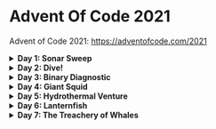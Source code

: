 # Advent Of Code 2021
Advent of Code 2021: https://adventofcode.com/2021

<details>
<summary><b>Day 1: Sonar Sweep</b></summary>
<p>
From a list of numbers (depths), count how many depths are greater than the previous depth.

```
199 (N/A - no previous measurement)
200 (increased)
208 (increased)
210 (increased)
200 (decreased)
207 (increased)
240 (increased)
269 (increased)
260 (decreased)
263 (increased)
```

### Part 1:
Count how many increases in depth there are. 

### Part 2:
Take the sum of every three consecutive depths and then count the increases in the sums.
</p>
</details>



<details>
<summary><b>Day 2: Dive!</b></summary>
<p>
From a list of directions and amounts (course), calculate the
depth and distance traveled.

```
forward 5
down 5
forward 8
up 3
down 8
forward 2
```

### Part 1:
Calculate the product of the final depth and distance.

### Part 2:
Calculate depth by using an aiming factor based on distance.
Calculate the product of the final depth and distance.
</p>
</details>



<details>
<summary><b>Day 3: Binary Diagnostic</b></summary>
<p>
From a list of binary numbers, perform some operations
to determine most common and least common bits at index.
These are used to create two new binary numbers.

```
00100
11110
10110
10111
10101
01111
00111
11100
10000
11001
00010
01010
```

### Part 1:
Construct a binary number based on the most common bit at 
index for each number in the list.
Construct a binary number based on the least common bit at 
index for each number in the list. (opposite of previous number)

FInd the product of those two numbers.

### Part 2:
This time you find the most common bit at index for a copy of the list of numbers, but remove any number that does not have that bit at that index. And the least common bit at index for a copy of the original list and
remove any numbers that do not have that bit at that index.

Keep doing that for the modified list until one number remains.

Get the product of the two final numbers.

</p>
</details>



<details>
<summary><b>Day 4: Giant Squid</b></summary>
<p>
Play BINGO!
From list of balls chosen, and a set of many bingo boards,
find the bingo boards that are winners.

```
7,4,9,5,11,17,23,2,0,14,21,24,10,16,13,6,15,25,12,22,18,20,8,19,3,26,1

22 13 17 11  0
 8  2 23  4 24
21  9 14 16  7
 6 10  3 18  5
 1 12 20 15 19

 3 15  0  2 22
 9 18 13 17  5
19  8  7 25 23
20 11 10 24  4
14 21 16 12  6

14 21 17 24  4
10 16 15  9 19
18  8 23 26 20
22 11 13  6  5
 2  0 12  3  7
```

### Part 1:
Find the first winning bingo board to beat the giant squid.

<p align="center">
<img src="https://github.com/GlassToeStudio/AdventOfCode_2021/blob/master/Day_04/bingo.png" width="25%" height="25%"
</p>

### Part 2:
Find the last winning bingo board to insure the giant squid wins.

</p>
</details>



<details>
<summary><b>Day 5: Hydrothermal Venture</b></summary>
<p>
Given a set of line segments as two points, graph each line segment.

```
0,9 -> 5,9
8,0 -> 0,8
9,4 -> 3,4
2,2 -> 2,1
7,0 -> 7,4
6,4 -> 2,0
0,9 -> 2,9
3,4 -> 1,4
0,0 -> 8,8
5,5 -> 8,2
```

### Part 1:
Graph each point the line segment covers. Find all areas that have at least 1 overlap. Only consider horizontal and vertical lines.

### Part 2:
Graph each point the line segment covers. Find all areas that have at least 1 overlap. Consider horizontal, vertical lines and diagnoanl lines..

<p align="center">
<img src="https://github.com/GlassToeStudio/AdventOfCode_2021/blob/master/Day_05/day_05_vis_large.png" width="50%" height="50%"
</p>

</p>
</details>



<details>
<summary><b>Day 6: Lanternfish</b></summary>
<p>
Fish everywhere. Given a set of data: a list of numbers, each number represents how long until the fish reproduces. A fish reproduces once every 7 days. New born fish take 8 days for their first offspring. Find the number of fish after n days.

```
Initial state: 3,4,3,1,2
After  1 day:  2,3,2,0,1
After  2 days: 1,2,1,6,0,8
After  3 days: 0,1,0,5,6,7,8
After  4 days: 6,0,6,4,5,6,7,8,8
After  5 days: 5,6,5,3,4,5,6,7,7,8
After  6 days: 4,5,4,2,3,4,5,6,6,7
After  7 days: 3,4,3,1,2,3,4,5,5,6
After  8 days: 2,3,2,0,1,2,3,4,4,5
After  9 days: 1,2,1,6,0,1,2,3,3,4,8
After 10 days: 0,1,0,5,6,0,1,2,2,3,7,8
After 11 days: 6,0,6,4,5,6,0,1,1,2,6,7,8,8,8
After 12 days: 5,6,5,3,4,5,6,0,0,1,5,6,7,7,7,8,8
After 13 days: 4,5,4,2,3,4,5,6,6,0,4,5,6,6,6,7,7,8,8
After 14 days: 3,4,3,1,2,3,4,5,5,6,3,4,5,5,5,6,6,7,7,8
After 15 days: 2,3,2,0,1,2,3,4,4,5,2,3,4,4,4,5,5,6,6,7
After 16 days: 1,2,1,6,0,1,2,3,3,4,1,2,3,3,3,4,4,5,5,6,8
After 17 days: 0,1,0,5,6,0,1,2,2,3,0,1,2,2,2,3,3,4,4,5,7,8
After 18 days: 6,0,6,4,5,6,0,1,1,2,6,0,1,1,1,2,2,3,3,4,6,7,8,8,8,8
```

### Part 1:
Find a way to simulate lanternfish. How many lanternfish would there be after
80 days?

### Part 2:
How many lanternfish would there be after 256 days?

</p>
</details>



<details>
<summary><b>Day 7: The Treachery of Whales</b></summary>
<p>
Overall description

```

```

### Part 1:
Part 1 description

### Part 2:
Part 2 description

</p>
</details>